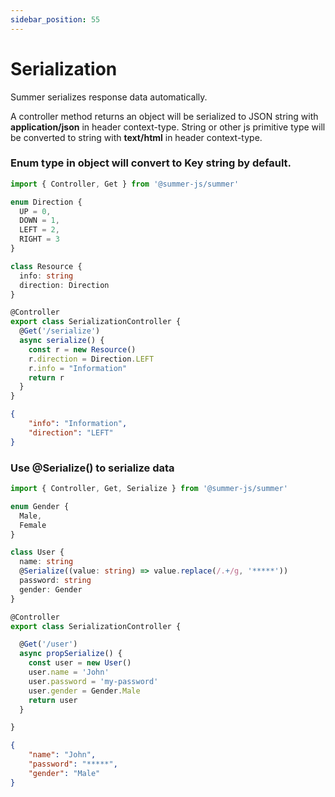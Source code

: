 ```yaml
---
sidebar_position: 55
---
```


# Serialization

Summer serializes response data automatically.

A controller method returns an object will be serialized to JSON string with **application/json** in header context-type. String or other js primitive type will be converted to string with **text/html** in header context-type.

### Enum type in object will convert to Key string by default.

```ts
import { Controller, Get } from '@summer-js/summer'

enum Direction {
  UP = 0,
  DOWN = 1,
  LEFT = 2,
  RIGHT = 3
}

class Resource { 
  info: string
  direction: Direction
}

@Controller
export class SerializationController {
  @Get('/serialize')
  async serialize() {
    const r = new Resource()
    r.direction = Direction.LEFT
    r.info = "Information"
    return r
  }
}
```

```json title="Output"
{
    "info": "Information",
    "direction": "LEFT"
}
```

### Use @Serialize() to serialize data

```ts
import { Controller, Get, Serialize } from '@summer-js/summer'

enum Gender {
  Male,
  Female
}

class User {
  name: string
  @Serialize((value: string) => value.replace(/.+/g, '*****'))
  password: string
  gender: Gender
}

@Controller
export class SerializationController {

  @Get('/user')
  async propSerialize() {
    const user = new User()
    user.name = 'John'
    user.password = 'my-password'
    user.gender = Gender.Male
    return user
  }

}
```

```json title="Output"
{
    "name": "John",
    "password": "*****",
    "gender": "Male"
}
```

